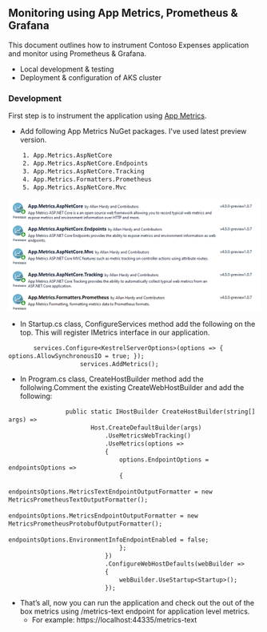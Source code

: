 ## Monitoring using App Metrics, Prometheus & Grafana

This document outlines how to instrument Contoso Expenses application and monitor using Prometheus & Grafana.

 - Local development & testing 
 - Deployment & configuration of AKS cluster

### Development

First step is to instrument the application using [App Metrics](https://github.com/AppMetrics/AppMetrics). 

- Add following App Metrics NuGet packages. I've used latest preview version.
```
    1. App.Metrics.AspNetCore 
    2. App.Metrics.AspNetCore.Endpoints
    3. App.Metrics.AspNetCore.Tracking
    4. App.Metrics.Formatters.Prometheus
    5. App.Metrics.AspNetCore.Mvc
```
  ![App Metrics NuGet packages](./images/monitoring/appmetrics-nugetpackages.png)

- In Startup.cs class, ConfigureServices method add the following on the top. This will register IMetrics interface in our application. 

```
       services.Configure<KestrelServerOptions>(options => { options.AllowSynchronousIO = true; });
		            services.AddMetrics();
```
- In Program.cs class, CreateHostBuilder method add the follolwing.Comment the existing CreateWebHostBuilder and add the following:


```
			    public static IHostBuilder CreateHostBuilder(string[] args) =>
			           Host.CreateDefaultBuilder(args)
			               .UseMetricsWebTracking()
			               .UseMetrics(options =>
			               {
			                   options.EndpointOptions = endpointsOptions =>
			                   {
			                       endpointsOptions.MetricsTextEndpointOutputFormatter = new MetricsPrometheusTextOutputFormatter();
			                       endpointsOptions.MetricsEndpointOutputFormatter = new MetricsPrometheusProtobufOutputFormatter();
			                       endpointsOptions.EnvironmentInfoEndpointEnabled = false;
			                   };
			               })
			               .ConfigureWebHostDefaults(webBuilder =>
			               {
			                   webBuilder.UseStartup<Startup>();
			               });

```
- That’s all, now you can run the application and check out the out of the box metrics using /metrics-text endpoint for application level metrics.
  + For example: https://localhost:44335/metrics-text 



